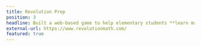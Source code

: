 ```yaml
---
title: Revolution Prep
position: 3
headline: Built a web-based game to help elementary students **learn math**
external-url: https://www.revolutionmath.com/
featured: true
---
```


